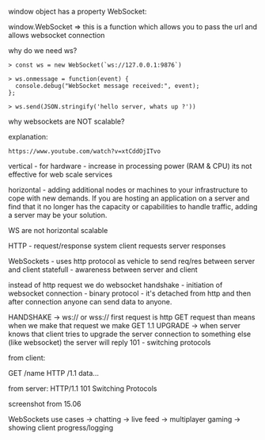 window object has a property WebSocket:

window.WebSocket => this is a function which allows you to pass the url and allows websocket connection

why do we need ws?

```
> const ws = new WebSocket(`ws://127.0.0.1:9876`)

> ws.onmessage = function(event) {
  console.debug("WebSocket message received:", event);
};

> ws.send(JSON.stringify('hello server, whats up ?'))

```
why websockets are NOT scalable?

explanation: 
```
https://www.youtube.com/watch?v=xtCddOjITvo
```

vertical - for hardware  - increase in processing power (RAM & CPU) 
its not effective for web scale services

horizontal -  adding additional nodes or machines to your infrastructure to cope with new demands. If you are hosting an application on a server and find that it no longer has the capacity or capabilities to handle traffic, adding a server may be your solution.


WS are not horizontal scalable

HTTP - request/response system
client requests
server responses

WebSockets - uses http protocol as vehicle to send req/res between server and client
statefull - awareness between server and client 

instead of http request we do websocket handshake - initiation of websocket connection - binary protocol - it's detached from http and then after connection anyone can send data to anyone.

HANDSHAKE -> ws:// or wss://
first request is http GET request than means when we make that request we make GET 1.1 UPGRADE ->
when server knows that client tries to upgrade the server connection to something else (like websocket) 
the server will reply 101 - switching protocols

from client:

GET /name HTTP /1.1
data...

from server:
HTTP/1.1 101 Switching Protocols

screenshot from 15.06


WebSockets use cases
-> chatting
-> live feed
-> multiplayer gaming
-> showing client progress/logging